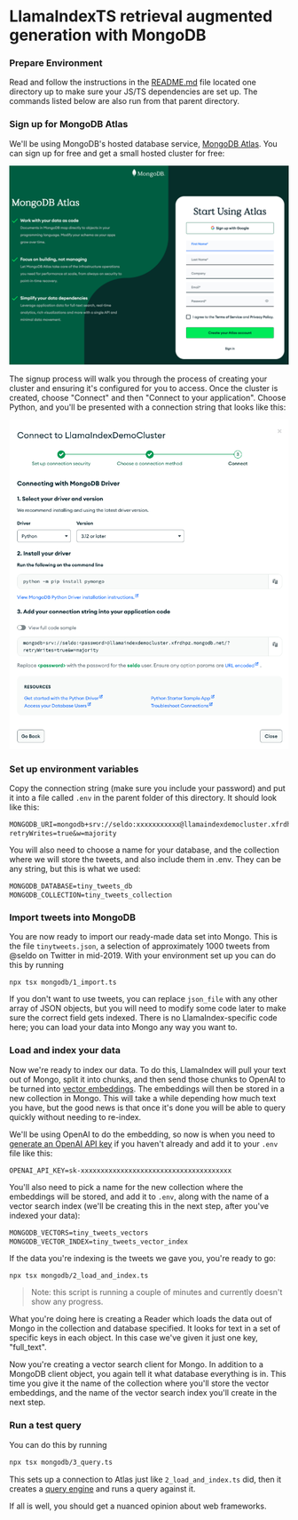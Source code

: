 # LlamaIndexTS retrieval augmented generation with MongoDB

### Prepare Environment

Read and follow the instructions in the [README.md](../../README.md) file located one directory up to make sure your JS/TS dependencies are set up. The commands listed below are also run from that parent directory.

### Sign up for MongoDB Atlas

We'll be using MongoDB's hosted database service, [MongoDB Atlas](https://www.mongodb.com/cloud/atlas/register). You can sign up for free and get a small hosted cluster for free:

![MongoDB Atlas signup](docs/1_signup.png)

The signup process will walk you through the process of creating your cluster and ensuring it's configured for you to access. Once the cluster is created, choose "Connect" and then "Connect to your application". Choose Python, and you'll be presented with a connection string that looks like this:

![MongoDB Atlas connection string](docs/2_connection_string.png)

### Set up environment variables

Copy the connection string (make sure you include your password) and put it into a file called `.env` in the parent folder of this directory. It should look like this:

```
MONGODB_URI=mongodb+srv://seldo:xxxxxxxxxxx@llamaindexdemocluster.xfrdhpz.mongodb.net/?retryWrites=true&w=majority
```

You will also need to choose a name for your database, and the collection where we will store the tweets, and also include them in .env. They can be any string, but this is what we used:

```
MONGODB_DATABASE=tiny_tweets_db
MONGODB_COLLECTION=tiny_tweets_collection
```

### Import tweets into MongoDB

You are now ready to import our ready-made data set into Mongo. This is the file `tinytweets.json`, a selection of approximately 1000 tweets from @seldo on Twitter in mid-2019. With your environment set up you can do this by running

```
npx tsx mongodb/1_import.ts
```

If you don't want to use tweets, you can replace `json_file` with any other array of JSON objects, but you will need to modify some code later to make sure the correct field gets indexed. There is no LlamaIndex-specific code here; you can load your data into Mongo any way you want to.

### Load and index your data

Now we're ready to index our data. To do this, LlamaIndex will pull your text out of Mongo, split it into chunks, and then send those chunks to OpenAI to be turned into [vector embeddings](https://docs.llamaindex.ai/en/stable/understanding/indexing/indexing.html#what-is-an-embedding). The embeddings will then be stored in a new collection in Mongo. This will take a while depending how much text you have, but the good news is that once it's done you will be able to query quickly without needing to re-index.

We'll be using OpenAI to do the embedding, so now is when you need to [generate an OpenAI API key](https://platform.openai.com/account/api-keys) if you haven't already and add it to your `.env` file like this:

```
OPENAI_API_KEY=sk-xxxxxxxxxxxxxxxxxxxxxxxxxxxxxxxxxxxxxx
```

You'll also need to pick a name for the new collection where the embeddings will be stored, and add it to `.env`, along with the name of a vector search index (we'll be creating this in the next step, after you've indexed your data):

```
MONGODB_VECTORS=tiny_tweets_vectors
MONGODB_VECTOR_INDEX=tiny_tweets_vector_index
```

If the data you're indexing is the tweets we gave you, you're ready to go:

```bash
npx tsx mongodb/2_load_and_index.ts
```

> Note: this script is running a couple of minutes and currently doesn't show any progress.

What you're doing here is creating a Reader which loads the data out of Mongo in the collection and database specified. It looks for text in a set of specific keys in each object. In this case we've given it just one key, "full_text".

Now you're creating a vector search client for Mongo. In addition to a MongoDB client object, you again tell it what database everything is in. This time you give it the name of the collection where you'll store the vector embeddings, and the name of the vector search index you'll create in the next step.

### Run a test query

You can do this by running

```bash
npx tsx mongodb/3_query.ts
```

This sets up a connection to Atlas just like `2_load_and_index.ts` did, then it creates a [query engine](https://docs.llamaindex.ai/en/stable/understanding/querying/querying.html#getting-started) and runs a query against it.

If all is well, you should get a nuanced opinion about web frameworks.
